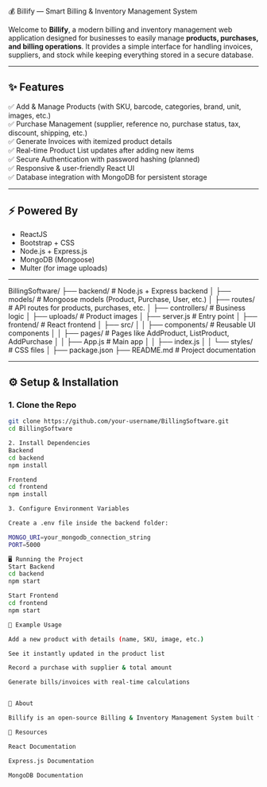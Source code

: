 💰 Billify — Smart Billing & Inventory Management System  

Welcome to **Billify**, a modern billing and inventory management web application designed for businesses to easily manage **products, purchases, and billing operations**. It provides a simple interface for handling invoices, suppliers, and stock while keeping everything stored in a secure database.  

---

## ✨ Features  
✅ Add & Manage Products (with SKU, barcode, categories, brand, unit, images, etc.)  
✅ Purchase Management (supplier, reference no, purchase status, tax, discount, shipping, etc.)  
✅ Generate Invoices with itemized product details  
✅ Real-time Product List updates after adding new items  
✅ Secure Authentication with password hashing (planned)  
✅ Responsive & user-friendly React UI  
✅ Database integration with MongoDB for persistent storage  

---

## ⚡ Powered By  
- ReactJS  
- Bootstrap + CSS  
- Node.js + Express.js  
- MongoDB (Mongoose)  
- Multer (for image uploads)  

---
BillingSoftware/
├── backend/ # Node.js + Express backend
│ ├── models/ # Mongoose models (Product, Purchase, User, etc.)
│ ├── routes/ # API routes for products, purchases, etc.
│ ├── controllers/ # Business logic
│ ├── uploads/ # Product images
│ ├── server.js # Entry point
│
├── frontend/ # React frontend
│ ├── src/
│ │ ├── components/ # Reusable UI components
│ │ ├── pages/ # Pages like AddProduct, ListProduct, AddPurchase
│ │ ├── App.js # Main app
│ │ ├── index.js
│ │ └── styles/ # CSS files
│
├── package.json
├── README.md # Project documentation


---

## ⚙️ Setup & Installation  

### 1. Clone the Repo  
```bash
git clone https://github.com/your-username/BillingSoftware.git
cd BillingSoftware

2. Install Dependencies
Backend
cd backend
npm install

Frontend
cd frontend
npm install

3. Configure Environment Variables

Create a .env file inside the backend folder:

MONGO_URI=your_mongodb_connection_string
PORT=5000

🖥️ Running the Project
Start Backend
cd backend
npm start

Start Frontend
cd frontend
npm start

📌 Example Usage

Add a new product with details (name, SKU, image, etc.)

See it instantly updated in the product list

Record a purchase with supplier & total amount

Generate bills/invoices with real-time calculations


📖 About

Billify is an open-source Billing & Inventory Management System built for businesses of all sizes. It is still under development with upcoming features like sales reports, analytics, and role-based access control.

🔗 Resources

React Documentation

Express.js Documentation

MongoDB Documentation

